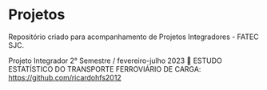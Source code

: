 # Projetos
Repositório criado para acompanhamento de Projetos Integradores - FATEC SJC.

Projeto Integrador 2° Semestre / fevereiro-julho 2023
🚂 ESTUDO ESTATÍSTICO DO TRANSPORTE FERROVIÁRIO DE CARGA: https://github.com/ricardohfs2012
